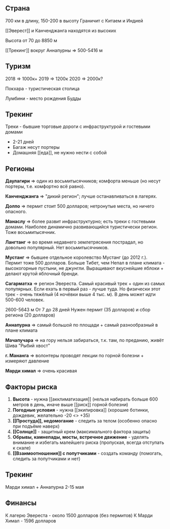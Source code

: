 ## Страна

700 км в длину, 150-200 в высоту
Граничит с Китаем и Индией

[[Эверест]] и Канченджанга находятся из высоких

Высота от 70 до 8850 м

[[Трекинг]] вокруг Аннапурны => 500-5416 м

## Туризм

2018 => 1000к+
2019 => 1200к
2020 => 2000к?

Покхара - туристическая столица

Лумбини - место рождения Будды

## Трекинг

Треки - бывшие торговые дороги с инфраструктурой и гостевыми домами

- 2-21 дней
- Багаж несут портеры
- Домашняя [[еда]], не нужно нести с собой

## Регионы

**Даулагири** => один из восьмитысячников; комфорта меньше (но несут портеры, т.е. комфортно всё равно).

**Канченджанга** => "дикий регион"; лучше останавливаться в лагерях.

**Долпо** => пермит стоит 500 долларов; нетронутые места, но ничего опасного.

**Манаслу** => более развит инфраструктурно; есть треки с гостевыми домами. Наиболее динамично развивающийся туристически регион. Тоже восьмитысячник.

**Лангтанг** => во время недавнего землетрясения пострадал, но довольно популярный. Нет восьмитысячников.

**Мустанг** => бывшее отдельное королевство Мустанг (до 2012 г.). Пермит тоже 500 долларов. Больше Тибет, чем Непал в плане климата - высокогорные пустыни, не джунгли. Выращивают вкуснейшие яблоки + делают крутой яблочный бренди.

**Сагарматха** => регион Эвереста. Самый красивый трек + один из самых популярных. Если ехать в первый раз - лучше туда. Но физически этот трек - очень тяжёлый (4 ночёвки выше 4 тыс. м).
В день может идти 500-600 человек.

2600-5643 м
От 7 до 28 дней
Нужен пермит (35 долларов) и сбор региона (20 долларов)

**Аннапурна** => самый большой по площади + самый разнообразный в плане климата

**Мачапучара** => на гору нельзя забираться, т.к. там, по преданию, живёт Шива
"Рыбий хвост"

**г. Мананга** => волонтеры проводят лекции по горной болезни + измеряют давление

 **Марди химал** => очень красивая

## Факторы риска

1. **Высота** - нужна [[акклиматизация]] (нельзя набирать больше 600 метров в день, иначе выше [[риск]] горной болезни)
2. **Погодные условия** - нужна [[экипировка]] (хорошие ботинки, дождевик, желательно -20 <> +35)
3. **[[Простуда]], недомогание** - следить за телом (особенно опасно при подъёме наверх)
4. **[[Солнце]]** - защитный крем (максимального фактора защиты)
5. **Обрывы, камнепады, мосты, встречное движение** - уделять внимание и избегать малейшего риска (пропуская, всегда отступать к скале)
6. **[[Взаимоотношения]] с попутчиками** - создать команду (помогать, следить за попутчиками и нет)

## Трекинг

Марди химал + Аннапурна
2-15 мая

## Финансы

К лагерю Эвереста - около 1500 долларов (без пермитов)
К Марди Химал - 1596 долларов
